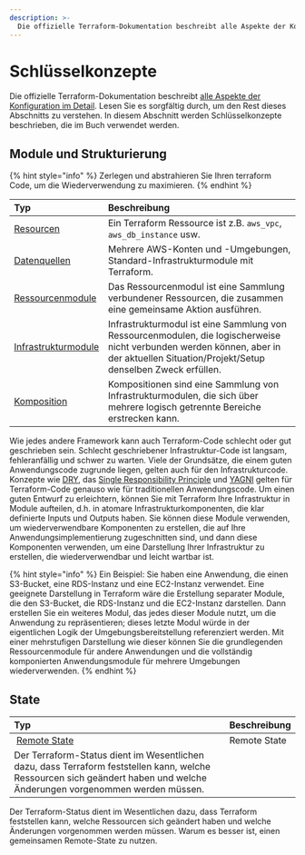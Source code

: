 ```yaml
---
description: >-
  Die offizielle Terraform-Dokumentation beschreibt alle Aspekte der Konfiguration im Detail. Lesen Sie es sorgfältig durch, um den Rest dieses Abschnitts zu verstehen. In diesem Abschnitt werden Schlüsselkonzepte beschrieben, die im Buch verwendet werden.
---
```


# Schlüsselkonzepte

Die offizielle Terraform-Dokumentation beschreibt [alle Aspekte der Konfiguration im Detail](https://www.terraform.io/docs/configuration/index.html). Lesen Sie es sorgfältig durch, um den Rest dieses Abschnitts zu verstehen. In diesem Abschnitt werden Schlüsselkonzepte beschrieben, die im Buch verwendet werden.

## Module und Strukturierung

{% hint style="info" %}
Zerlegen und abstrahieren Sie Ihren terraform Code, um die Wiederverwendung zu maximieren.
{% endhint %}

| Typ | Beschreibung |
| :--- | :--- |
| [Resourcen](schluessel-konzepte/resource.md "Ressourcen") | Ein Terraform Ressource ist z.B. `aws_vpc`, `aws_db_instance` usw. |
| [Datenquellen](schluessel-konzepte/datenquelle.md "Datenquellen") | Mehrere AWS-Konten und -Umgebungen, Standard-Infrastrukturmodule mit Terraform. |
| [Ressourcenmodule](schluessel-konzepte/ressourcenmodule.md "Ressourcenmodule") | Das Ressourcenmodul ist eine Sammlung verbundener Ressourcen, die zusammen eine gemeinsame Aktion ausführen. |
| [Infrastrukturmodule](schluessel-konzepte/infrastrukturmodule.md "Infrastrukturmodule") | Infrastrukturmodul ist eine Sammlung von Ressourcenmodulen, die logischerweise nicht verbunden werden können, aber in der aktuellen Situation/Projekt/Setup denselben Zweck erfüllen. |
| [Komposition](schluessel-konzepte/kompositionen.md "Kompositionen") | Kompositionen sind eine Sammlung von Infrastrukturmodulen, die sich über mehrere logisch getrennte Bereiche erstrecken kann. |

Wie jedes andere Framework kann auch Terraform-Code schlecht oder gut geschrieben sein. Schlecht geschriebener Infrastruktur-Code ist langsam, fehleranfällig und schwer zu warten. Viele der Grundsätze, die einem guten Anwendungscode zugrunde liegen, gelten auch für den Infrastrukturcode. Konzepte wie [DRY](https://www.xtivia.com/blog/cloud/terraform-best-practices/#:~:text=code%3B%20concepts%20like-,DRY,-%2C%20the%20Single%20Responsibility), das [Single Responsibility Principle](https://www.xtivia.com/blog/cloud/terraform-best-practices/#:~:text=Single%20Responsibility%20Principle) und [YAGNI](https://martinfowler.com/bliki/Yagni.html) gelten für Terraform-Code genauso wie für traditionellen Anwendungscode. Um einen guten Entwurf zu erleichtern, können Sie mit Terraform Ihre Infrastruktur in Module aufteilen, d.h. in atomare Infrastrukturkomponenten, die klar definierte Inputs und Outputs haben. Sie können diese Module verwenden, um wiederverwendbare Komponenten zu erstellen, die auf Ihre Anwendungsimplementierung zugeschnitten sind, und dann diese Komponenten verwenden, um eine Darstellung Ihrer Infrastruktur zu erstellen, die wiederverwendbar und leicht wartbar ist.

{% hint style="info" %}
Ein Beispiel: Sie haben eine Anwendung, die einen S3-Bucket, eine RDS-Instanz und eine EC2-Instanz verwendet. Eine geeignete Darstellung in Terraform wäre die Erstellung separater Module, die den S3-Bucket, die RDS-Instanz und die EC2-Instanz darstellen. Dann erstellen Sie ein weiteres Modul, das jedes dieser Module nutzt, um die Anwendung zu repräsentieren; dieses letzte Modul würde in der eigentlichen Logik der Umgebungsbereitstellung referenziert werden. Mit einer mehrstufigen Darstellung wie dieser können Sie die grundlegenden Ressourcenmodule für andere Anwendungen und die vollständig komponierten Anwendungsmodule für mehrere Umgebungen wiederverwenden.
{% endhint %}

## State

| Typ | Beschreibung |
| :--- | :--- |
| [Remote State](schluessel-konzepte/state.md "Remote State") | Remote State
Der Terraform-Status dient im Wesentlichen dazu, dass Terraform feststellen kann, welche Ressourcen sich geändert haben und welche Änderungen vorgenommen werden müssen. |

Der Terraform-Status dient im Wesentlichen dazu, dass Terraform feststellen kann, welche Ressourcen sich geändert haben und welche Änderungen vorgenommen werden müssen. Warum es besser ist, einen gemeinsamen Remote-State zu nutzen.
